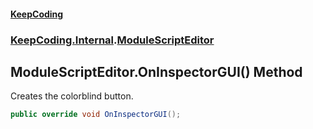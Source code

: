 #### [KeepCoding](index.md 'index')
### [KeepCoding.Internal](KeepCoding_Internal.md 'KeepCoding.Internal').[ModuleScriptEditor](KeepCoding_Internal_ModuleScriptEditor.md 'KeepCoding.Internal.ModuleScriptEditor')
## ModuleScriptEditor.OnInspectorGUI() Method
Creates the colorblind button.  
```csharp
public override void OnInspectorGUI();
```
